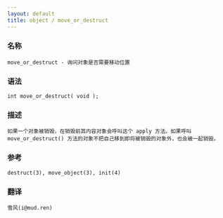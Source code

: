 ```yaml
---
layout: default
title: object / move_or_destruct
---
```


### 名称

    move_or_destruct - 询问对象是否需要移动位置

### 语法

    int move_or_destruct( void );

### 描述

    如果一个对象被销毁，在销毁前其内容对象会呼叫这个 apply 方法。如果呼叫 move_or_destruct() 方法的对象不把自己移到即将被销毁的对象外，也会被一起销毁。

### 参考

    destruct(3), move_object(3), init(4)

### 翻译

    雪风(i@mud.ren)
